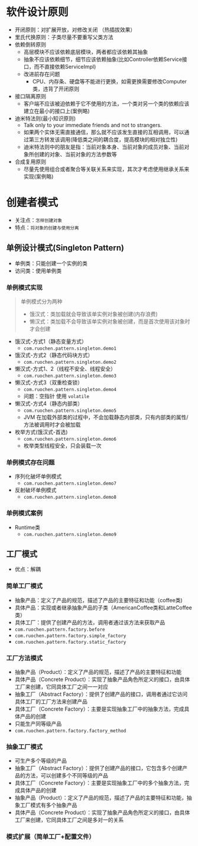 # 软件设计原则
- 开闭原则：对扩展开放，对修改关闭 （热插拔效果）
- 里氏代换原则：子类尽量不要重写父类方法
- 依赖倒转原则 
  - 高层模块不应该依赖底层模块，两者都应该依赖其抽象
  - 抽象不应该依赖细节，细节应该依赖抽象(比如Controller依赖Service接口，而不直接依赖ServiceImpl)
  - 改进前存在问题
    - CPU、内存条、硬盘等不能进行更换，如需更换需要修改Computer类，违背了开闭原则
- 接口隔离原则
  - 客户端不应该被迫依赖于它不使用的方法，一个类对另一个类的依赖应该建立在最小的接口上(案例略)
- 迪米特法则(最小知识原则)
  - Talk only to your immediate friends and not to strangers.
  - 如果两个实体无需直接通信，那么就不应该发生直接的互相调用，可以通过第三方转发该调用(降低类之间的耦合度，提高模块的相对独立性)
  - 迪米特法则中的朋友是指：当前对象本身、当前对象的成员对象、当前对象所创建的对象、当前对象的方法参数等
- 合成复用原则
  - 尽量先使用组合或者聚合等关联关系来实现，其次才考虑使用继承关系来实现(案例略)
  

# 创建者模式
- 关注点：`怎样创建对象`
- 特点：`将对象的创建与使用分离`

## 单例设计模式(Singleton Pattern)
- 单例类：只能创建一个实例的类
- 访问类：使用单例类

### 单例模式实现
>单例模式分为两种
> - 饿汉式：类加载就会导致该单实例对象被创建(内存浪费)
> - 懒汉式：类加载不会导致该单实例对象被创建，而是首次使用该对象时才会创建

- 饿汉式-方式1（静态变量方式）
  - `com.ruochen.pattern.singleton.demo1`
- 饿汉式-方式2（静态代码块方式）
  - `com.ruochen.pattern.singleton.demo2`
- 懒汉式-方式1、2（线程不安全、线程安全）
  - `com.ruochen.pattern.singleton.demo3`
- 懒汉式-方式3（双重检查锁）
  - `com.ruochen.pattern.singleton.demo4`
  - 问题：空指针 使用 `volatile`
- 懒汉式-方式4（静态内部类）
  - `com.ruochen.pattern.singleton.demo5`
  - JVM 在加载外部类的过程中，不会加载静态内部类，只有内部类的属性/方法被调用时才会被加载
- 枚举方式(饿汉式-首选)
  - `com.ruochen.pattern.singleton.demo6`
  - 枚举类型线程安全，只会装载一次

### 单例模式存在问题
- 序列化破坏单例模式
  - `com.ruochen.pattern.singleton.demo7`
- 反射破坏单例模式
  - `com.ruochen.pattern.singleton.demo8`
    
### 单例模式案例
- Runtime类
  - `com.ruochen.pattern.singleton.demo9`
  
## 工厂模式
- 优点：解耦

### 简单工厂模式
- 抽象产品：定义了产品的规范，描述了产品的主要特征和功能（coffee类)
- 具体产品：实现或者继承抽象产品的子类（AmericanCoffee类和LatteCoffee类）
- 具体工厂：提供了创建产品的方法，调用者通过该方法来获取产品
- `com.ruochen.pattern.factory.before`
- `com.ruochen.pattern.factory.simple_factory`
- `com.ruochen.pattern.factory.static_factory`


### 工厂方法模式
- 抽象产品（Product）：定义了产品的规范，描述了产品的主要特征和功能
- 具体产品（Concrete Product）：实现了抽象产品角色所定义的接口，由具体工厂来创建，它同具体工厂之间一一对应
- 抽象工厂（Abstract Factory）：提供了创建产品的接口，调用者通过它访问具体工厂的工厂方法来创建产品
- 具体工厂（Concrete Factory）：主要是实现抽象工厂中的抽象方法，完成具体产品的创建
- 只能生产同等级产品
- `com.ruochen.pattern.factory.factory_method`

### 抽象工厂模式
- 可生产多个等级的产品
- 抽象工厂（Abstract Factory）：提供了创建产品的接口，它包含多个创建产品的方法，可以创建多个不同等级的产品
- 具体工厂（Concrete Factory）：主要是实现抽象工厂中的多个抽象方法，完成具体产品的创建
- 抽象产品（Product）：定义了产品的规范，描述了产品的主要特征和功能，抽象工厂模式有多个抽象产品
- 具体产品（Concrete Product）：实现了抽象产品角色所定义的接口，由具体工厂来创建，它同具体工厂之间是多对一的关系

### 模式扩展（简单工厂+配置文件）


